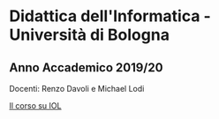 # Didattica dell'Informatica - Università di Bologna

## Anno Accademico 2019/20

Docenti: Renzo Davoli e Michael Lodi

[Il corso su IOL](https://iol.unibo.it/course/view.php?id=49145)
